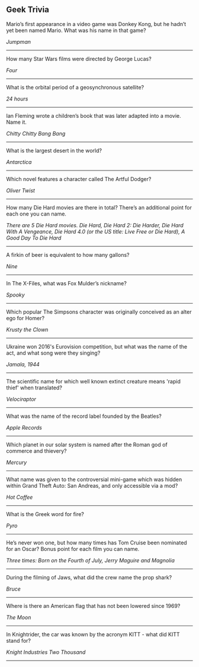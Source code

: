 ## Geek Trivia

Mario’s first appearance in a video game was Donkey Kong, but he hadn’t yet been named Mario. What was his name in that game?

*Jumpman*

---

How many Star Wars films were directed by George Lucas?

*Four*

---

What is the orbital period of a geosynchronous satellite?

*24 hours*

---

Ian Fleming wrote a children’s book that was later adapted into a movie. Name it.

*Chitty Chitty Bang Bang*

---

What is the largest desert in the world?

*Antarctica*

---

Which novel features a character called The Artful Dodger?

*Oliver Twist*

---

How many Die Hard movies are there in total? There’s an additional point for each one you can name.

*There are 5 Die Hard movies. Die Hard, Die Hard 2: Die Harder, Die Hard With A Vengeance, Die Hard 4.0 (or the US title: Live Free or Die Hard), A Good Day To Die Hard*

---

A firkin of beer is equivalent to how many gallons?

*Nine*

---

In The X-Files, what was Fox Mulder’s nickname?

*Spooky*

---

Which popular The Simpsons character was originally conceived as an alter ego for Homer?

*Krusty the Clown*

---

Ukraine won 2016's Eurovision competition, but what was the name of the act, and what song were they singing?

*Jamala, 1944*

---

The scientific name for which well known extinct creature means 'rapid thief' when translated?

*Velociraptor*

---

What was the name of the record label founded by the Beatles?

*Apple Records*

---

Which planet in our solar system is named after the Roman god of commerce and thievery?

*Mercury*

---

What name was given to the controversial mini-game which was hidden within Grand Theft Auto: San Andreas, and only accessible via a mod?

*Hot Coffee*

---

What is the Greek word for fire?

*Pyro*

---

He’s never won one, but how many times has Tom Cruise been nominated for an Oscar? Bonus point for each film you can name.

*Three times: Born on the Fourth of July, Jerry Maguire and Magnolia*

---

During the filming of Jaws, what did the crew name the prop shark?

*Bruce*

---

Where is there an American flag that has not been lowered since 1969?

*The Moon*

---

In Knightrider, the car was known by the acronym KITT - what did KITT stand for?

*Knight Industries Two Thousand*

---
